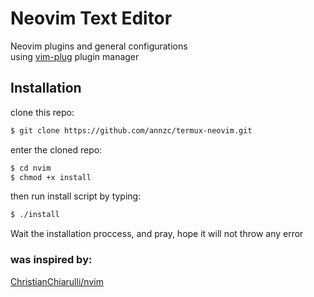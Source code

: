 # Neovim Text Editor
Neovim plugins and general configurations<br>
using [vim-plug](https://github.com/junegunn/vim-plug)
 plugin manager

## Installation
clone this repo:
```bash
$ git clone https://github.com/annzc/termux-neovim.git
```
enter the cloned repo:
```bash
$ cd nvim
$ chmod +x install
```
then run install script by typing:
```bash
$ ./install
```
Wait the installation proccess, and pray, hope it will not throw any error

### was inspired by:
[ChristianChiarulli/nvim](https://github.com/ChristianChiarulli/nvim)
